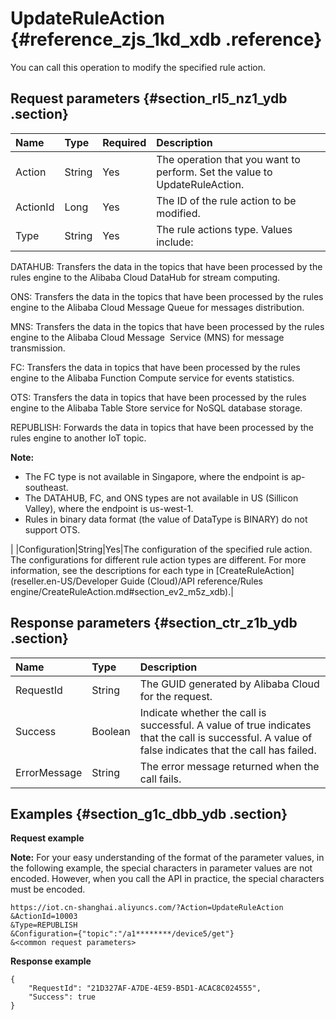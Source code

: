 # UpdateRuleAction {#reference_zjs_1kd_xdb .reference}

You can call this operation to modify the specified rule action.

## Request parameters {#section_rl5_nz1_ydb .section}

|Name|Type|Required|Description|
|:---|:---|:-------|:----------|
|Action|String|Yes|The operation that you want to perform. Set the value to UpdateRuleAction.|
|ActionId|Long|Yes|The ID of the rule action to be modified.|
|Type|String|Yes| The rule actions type. Values include:

 DATAHUB: Transfers the data in the topics that have been processed by the rules engine to the Alibaba Cloud DataHub for stream computing.

 ONS: Transfers the data in the topics that have been processed by the rules engine to the Alibaba Cloud Message Queue for messages distribution.

 MNS: Transfers the data in the topics that have been processed by the rules engine to the Alibaba Cloud Message  Service \(MNS\) for message transmission.

 FC: Transfers the data in topics that have been processed by the rules engine to the Alibaba Function Compute service for events statistics.

 OTS: Transfers the data in topics that have been processed by the rules engine to the Alibaba Table Store service for NoSQL database storage.

 REPUBLISH: Forwards the data in topics that have been processed by the rules engine to another IoT topic.

 **Note:** 

-   The FC type is not available in Singapore, where the endpoint is ap-southeast. 
-   The DATAHUB, FC, and ONS types are not available in US \(Sillicon Valley\), where the endpoint is us-west-1.
-   Rules in binary data format \(the value of DataType is BINARY\) do not support OTS.

 |
|Configuration|String|Yes|The configuration of the specified rule action. The configurations for different rule action types are different. For more information, see the descriptions for each type in [CreateRuleAction](reseller.en-US/Developer Guide (Cloud)/API reference/Rules engine/CreateRuleAction.md#section_ev2_m5z_xdb).|

## Response parameters {#section_ctr_z1b_ydb .section}

|Name|Type|Description|
|:---|:---|:----------|
|RequestId|String|The GUID generated by Alibaba Cloud for the request.|
|Success|Boolean|Indicate whether the call is successful. A value of true indicates that the call is successful. A value of false indicates that the call has failed.|
|ErrorMessage|String|The error message returned when the call fails.|

## Examples {#section_g1c_dbb_ydb .section}

**Request example**

**Note:** For your easy understanding of the format of the parameter values, in the following example, the special characters in parameter values are not encoded. However, when you call the API in practice, the special characters must be encoded.

```
https://iot.cn-shanghai.aliyuncs.com/?Action=UpdateRuleAction
&ActionId=10003
&Type=REPUBLISH
&Configuration={"topic":"/a1********/device5/get"}
&<common request parameters>
```

**Response example**

```
{
    "RequestId": "21D327AF-A7DE-4E59-B5D1-ACAC8C024555",
    "Success": true
}
```


